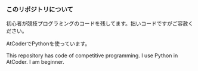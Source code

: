 ### このリポジトリについて
初心者が競技プログラミングのコードを残してます。拙いコードですがご容赦ください。

AtCoderでPythonを使っています。

This repository has code of competitive programming.
I use Python in AtCoder.
I am beginner.

